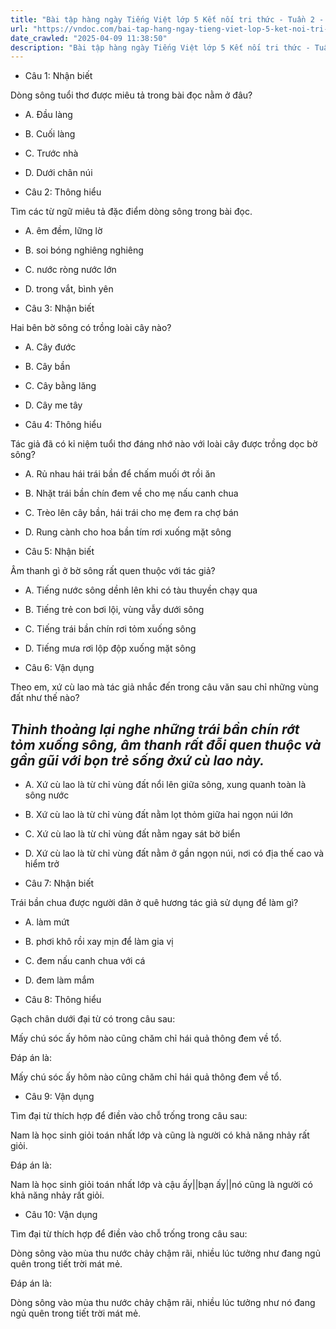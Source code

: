 ```yaml
---
title: "Bài tập hàng ngày Tiếng Việt lớp 5 Kết nối tri thức - Tuần 2 - Thứ 5 gồm các câu hỏi tổng hợp nội dung Đọc hiểu văn bản và Luyện từ và câu được học ở Tuần 2 trong chương trình Tiếng Việt lớp 5 Tập 1 Kết nối tri thức."
url: "https://vndoc.com/bai-tap-hang-ngay-tieng-viet-lop-5-ket-noi-tri-thuc-tuan-2-thu-5-326970"
date_crawled: "2025-04-09 11:38:50"
description: "Bài tập hàng ngày Tiếng Việt lớp 5 Kết nối tri thức - Tuần 2 - Thứ 5 gồm các câu hỏi tổng hợp nội dung Đọc hiểu văn bản và Luyện từ và câu được học ở Tuần 2 trong chương trình Tiếng Việt lớp 5 Tập 1 Kết nối tri thức."
---
```


* Câu 1:  Nhận biết

Dòng sông tuổi thơ được miêu tả trong bài đọc nằm ở đâu?

  * A. Đầu làng 
  * B. Cuối làng 
  * C. Trước nhà 
  * D. Dưới chân núi 



* Câu 2:  Thông hiểu

Tìm các từ ngữ miêu tả đặc điểm dòng sông trong bài đọc.

  * A. êm đềm, lững lờ 
  * B. soi bóng nghiêng nghiêng 
  * C. nước ròng nước lớn 
  * D. trong vắt, bình yên 



* Câu 3:  Nhận biết

Hai bên bờ sông có trồng loài cây nào?

  * A. Cây đước 
  * B. Cây bần 
  * C. Cây bằng lăng 
  * D. Cây me tây 



* Câu 4:  Thông hiểu

Tác giả đã có kỉ niệm tuổi thơ đáng nhớ nào với loài cây được trồng dọc bờ sông?

  * A. Rủ nhau hái trái bần để chấm muối ớt rồi ăn 
  * B. Nhặt trái bần chín đem về cho mẹ nấu canh chua 
  * C. Trèo lên cây bần, hái trái cho mẹ đem ra chợ bán 
  * D. Rung cành cho hoa bần tím rơi xuống mặt sông 



* Câu 5:  Nhận biết

Âm thanh gì ở bờ sông rất quen thuộc với tác giả?

  * A. Tiếng nước sông dềnh lên khi có tàu thuyền chạy qua 
  * B. Tiếng trẻ con bơi lội, vùng vẫy dưới sông 
  * C. Tiếng trái bần chín rơi tỏm xuống sông 
  * D. Tiếng mưa rơi lộp độp xuống mặt sông 



* Câu 6:  Vận dụng

Theo em, xứ cù lao mà tác giả nhắc đến trong câu văn sau chỉ những vùng đất như thế nào?

_Thỉnh thoảng lại nghe những trái bần chín rớt tỏm xuống sông, âm thanh rất đỗi quen thuộc và gần gũi với bọn trẻ sống ở**xứ cù lao** này._  
---  
  
  * A. Xứ cù lao là từ chỉ vùng đất nổi lên giữa sông, xung quanh toàn là sông nước 
  * B. Xứ cù lao là từ chỉ vùng đất nằm lọt thỏm giữa hai ngọn núi lớn 
  * C. Xứ cù lao là từ chỉ vùng đất nằm ngay sát bờ biển 
  * D. Xứ cù lao là từ chỉ vùng đất nằm ở gần ngọn núi, nơi có địa thế cao và hiểm trở 



* Câu 7:  Nhận biết

Trái bần chua được người dân ở quê hương tác giả sử dụng để làm gì?

  * A. làm mứt 
  * B. phơi khô rồi xay mịn để làm gia vị 
  * C. đem nấu canh chua với cá 
  * D. đem làm mắm 



* Câu 8:  Thông hiểu

Gạch chân dưới đại từ có trong câu sau:

Mấy chú sóc ấy hôm nào cũng chăm chỉ hái quả thông đem về tổ.

Đáp án là:

Mấy chú sóc ấy hôm nào cũng chăm chỉ hái quả thông đem về tổ.

* Câu 9:  Vận dụng

Tìm đại từ thích hợp để điền vào chỗ trống trong câu sau:

Nam là học sinh giỏi toán nhất lớp và  cũng là người có khả năng nhảy rất giỏi.

Đáp án là:

Nam là học sinh giỏi toán nhất lớp và cậu ấy||bạn ấy||nó cũng là người có khả năng nhảy rất giỏi.

* Câu 10:  Vận dụng

Tìm đại từ thích hợp để điền vào chỗ trống trong câu sau:

Dòng sông vào mùa thu nước chảy chậm rãi, nhiều lúc tưởng như  đang ngủ quên trong tiết trời mát mẻ.

Đáp án là:

Dòng sông vào mùa thu nước chảy chậm rãi, nhiều lúc tưởng như nó đang ngủ quên trong tiết trời mát mẻ.
